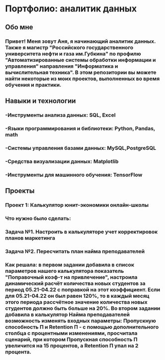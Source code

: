 # Портфолио: аналитик данных
## Обо мне
### **Привет! Меня зовут Аня, я начинающий аналитик данных.** Также я магистр "Российского государственного университета нефти и газа им.Губкина" по профилю "Автоматизированные системы обработки информации и управления" направления "Информатика и вычислительная техника". В этом репозитории вы можете найти некоторые из моих проектов, выполненных во время обучения и практики.
## Навыки и технологии
### -Инструменты анализа данных: SQL, Excel
### -Языки программирования и библиотеки: Python, Pandas, math
### -Системы управления базами данных: MySQL,PostgreSQL
### -Средства визуализации данных:  Matplotlib
### -Инструменты для машинного обучения: TensorFlow
## Проекты
### Проект 1: Калькулятор юнит-экономики онлайн-школы
### Что нужно было сделать:
### Задача №1. Настроить в калькуляторе учет корректировок планов маркетинга
### Задача №2. Пересчитать план найма преподавателей
### Как решала: в первом задании добавила в список параметров нашего калькулятора показатель "Поправочный коэф-т на привлечение", настроила динамический расчёт количества новых студентов за период 05.21-04.22 с поправкой на этот коэффициент. Если для 05.21-04.22 он был равен 120%, то в каждый месяц этого периода рассчётное значение количества новых студентов должно быть больше на 20%. Во втором задании добавила в калькулятор Найма преподавателей возможность изменять входных параметры: Пропускную способность П и Retention П - с помощью дополнительного столбца с процентными изменениями, просчитала сценарий, при котором Пропускная способность П увеличится на 15 процентов, а Retention П упал на 2 процента.
